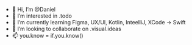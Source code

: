 - 👋 Hi, I’m @Daniel
- 👀 I’m interested in .todo
- 🌱 I’m currently learning Figma, UX/UI, Kotlin, InteelliJ, XCode -> Swift 
- 💞️ I’m looking to collaborate on .visual.ideas
- 📫 you.know = if.you.know()

<!---
DanielGabler/DanielGabler is a ✨ special ✨ repository because its `README.md` (this file) appears on your GitHub profile.
You can click the Preview link to take a look at your changes.
--->
